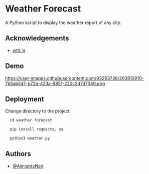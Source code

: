 
# Weather Forecast

A Python script to display the weather report of any city.




## Acknowledgements

 - [wttr.in](https://wttr.in)


## Demo

https://user-images.githubusercontent.com/93263738/203813910-7b5ab5d7-b72a-423a-9851-220c2d7d7340.png

## Deployment

Change directory to the project

```python
  cd weather-forecast
```

```python
  pip install requests, os
```


```python
  python3 weather.py
```


## Authors

- [@AlmightyNan](https://www.github.com/AlmightyNan)

